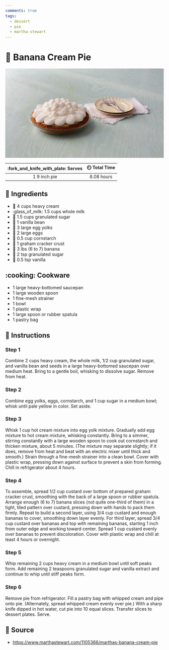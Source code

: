 ```yaml
---
comments: true
tags:
  - dessert
  - pie
  - martha-stewart
---
```

# :banana: Banana Cream Pie

![Banana Cream Pie](../../assets/images/banana-cream-pie.jpg)

| :fork_and_knife_with_plate: Serves | :timer_clock: Total Time |
|:----------------------------------:|:-----------------------: |
| 1 9 inch pie | 8.08 hours |

## :salt: Ingredients

- :icecream: 4 cups heavy cream
- :glass_of_milk: 1.5 cups whole milk
- :candy: 1.5 cups granulated sugar
- :icecream: 1 vanilla bean
- :egg: 3 large egg yolks
- :egg: 2 large eggs
- :corn: 0.5 cup cornstarch
- :rice_cracker: 1 graham cracker crust
- :banana: 3 lbs (6 to 7) banana
- :candy: 2 tsp granulated sugar
- :icecream: 0.5 tsp vanilla

## :cooking: Cookware

- 1 large heavy-bottomed saucepan
- 1 large wooden spoon
- 1 fine-mesh strainer
- 1 bowl
- 1 plastic wrap
- 1 large spoon or rubber spatula
- 1 pastry bag

## :pencil: Instructions

### Step 1

Combine 2 cups heavy cream, the whole milk, 1/2 cup granulated sugar, and vanilla bean and seeds in a large
heavy-bottomed saucepan over medium heat. Bring to a gentle boil, whisking to dissolve sugar. Remove from heat.

### Step 2

Combine egg yolks, eggs, cornstarch, and 1 cup sugar in a medium bowl; whisk until pale yellow in color. Set aside.

### Step 3

Whisk 1 cup hot cream mixture into egg yolk mixture. Gradually add egg mixture to hot cream mixture, whisking
constantly. Bring to a simmer, stirring constantly with a large wooden spoon to cook out cornstarch and thicken mixture,
about 5 minutes. (The mixture may separate slightly; if it does, remove from heat and beat with an electric mixer until
thick and smooth.) Strain through a fine-mesh strainer into a clean bowl. Cover with plastic wrap, pressing down against
surface to prevent a skin from forming. Chill in refrigerator about 4 hours.

### Step 4

To assemble, spread 1/2 cup custard over bottom of prepared graham cracker crust, smoothing with the back of a large
spoon or rubber spatula. Arrange enough (6 to 7) banana slices (not quite one-third of them) in a tight, tiled pattern
over custard, pressing down with hands to pack them firmly. Repeat to build a second layer, using 3/4 cup custard and
enough bananas to cover, smoothing down layer evenly. For third layer, spread 3/4 cup custard over bananas and top with
remaining bananas, starting 1 inch from outer edge and working toward center. Spread 1 cup custard evenly over bananas
to prevent discoloration. Cover with plastic wrap and chill at least 4 hours or overnight.

### Step 5

Whip remaining 2 cups heavy cream in a medium bowl until soft peaks form. Add remaining 2 teaspoons granulated sugar and
vanilla extract and continue to whip until stiff peaks form.

### Step 6

Remove pie from refrigerator. Fill a pastry bag with whipped cream and pipe onto pie. (Alternately, spread whipped cream
evenly over pie.) With a sharp knife dipped in hot water, cut pie into 10 equal slices. Transfer slices to dessert
plates. Serve.

## :link: Source

- <https://www.marthastewart.com/1105366/marthas-banana-cream-pie>
